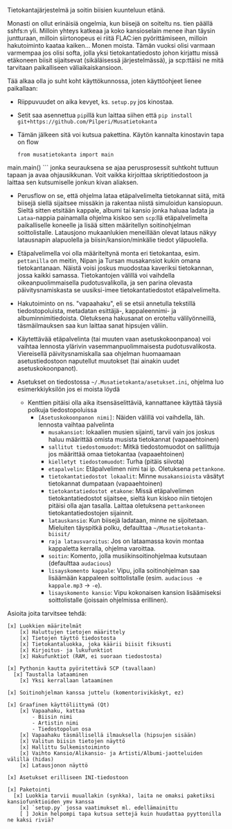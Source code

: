 Tietokantajärjestelmä ja soitin biisien kuunteluun etänä.

Monasti on ollut erinäisiä ongelmia, kun biisejä on soiteltu ns. tien päällä sshfs:n yli.
Milloin yhteys katkeaa ja koko kansioselain menee ihan täysin juntturaan, milloin siirtonopeus ei riitä FLAC:ien pyörittämiseen, milloin hakutoiminto kaataa kaiken... Monen moista.
Tämän vuoksi olisi varmaan varmempaa jos olisi softa, jolla yksi tietokantatiedosto johon kirjattu missä etäkoneen biisit sijaitsevat (sikäläisessä järjestelmässä), ja scp:ttäisi ne mitä tarvitaan paikalliseen väliaikaiskansioon.

Tää alkaa olla jo suht koht käyttökunnossa, joten käyttöohjeet lienee paikallaan:

- Riippuvuudet on aika kevyet, ks. `setup.py` jos kinostaa.

- Setit saa asennettua `pip`illä kun laittaa siihen että `pip install git+https://github.com/Pilperi/Musatietokanta`

- Tämän jälkeen sitä voi kutsua pakettina. Käytön kannalta kinostavin tapa on flow
  ```
  from musatietokanta import main
main.main()
	```
	jonka seurauksena se ajaa perusprosessit suhtkoht tuttuun tapaan ja avaa ohjausikkunan. Voit vaikka kirjoittaa skriptitiedostoon ja laittaa sen kutsumiselle jonkun kivan aliaksen.

- Perusflow on se, että ohjelma lataa etäpalvelimelta tietokannat siitä, mitä biisejä siellä sijaitsee missäkin ja rakentaa niistä simuloidun kansiopuun. Sieltä sitten etsitään kappale, albumi tai kansio jonka haluaa ladata ja `Lataa`-nappia painamalla ohjelma kiskoo sen `scp`:llä etäpalvelimelta paikalliselle koneelle ja lisää sitten määritellyn soitinohjelman soittolistalle. Latausjono mukaanlukien meneillään olevat lataus näkyy latausnapin alapuolella ja biisin/kansion/minkälie tiedot yläpuolella.

- Etäpalvelimella voi olla määriteltynä monta eri tietokantaa, esim. `pettanilla` on meitin, Nipan ja Tursan musakansiot kukin omana tietokantanaan. Näistä voisi joskus muodostaa kaveriksi tietokannan, jossa kaikki samassa. Tietokantojen välillä voi vaihdella oikeanpuolimmaisella pudotusvalikolla, ja sen parina olevasta päivitysnamiskasta se uusiksi-imee tietokantatiedostot etäpalvelimelta.

- Hakutoiminto on ns. "vapaahaku", eli se etsii annetulla tekstillä tiedostopoluista, metadatan esittäjä-, kappaleennimi- ja albuminnimitiedoista. Oletuksena hakusanat on eroteltu välilyönneillä, täsmäilmauksen saa kun laittaa sanat hipsujen väliin.

- Käytettävää etäpalvelinta (tai muuten vaan asetuskokoonpanoa) voi vaihtaa lennosta ylärivin vasemmanpuolimmaisesta pudotusvalikosta. Viereisellä päivitysnamiskalla saa ohjelman huomaamaan asetustiedostoon naputellut muutokset (tai ainakin uudet asetuskokoonpanot).

- Asetukset on tiedostossa `~/.Musatietokanta/asetukset.ini`, ohjelma luo esimerkkiyksilön jos ei moista löydä
  - Kenttien pitäisi olla aika itsensäselittäviä, kannattanee käyttää täysiä polkuja tiedostopoluissa
	  - `[Asetuskokoonpanon nimi]`: Näiden välillä voi vaihdella, läh. lennosta vaihtaa palvelinta
		- `musakansiot`: lokaalien musien sijainti, tarvii vain jos joskus haluu määrittää omista musista tietokannat (vapaaehtoinen)
		- `sallitut tiedostomuodot`: Mitkä tiedostomuodot on sallittuja jos määrittää omaa tietokantaa (vapaaehtoinen)
		- `kielletyt tiedostomuodot`: Turha (pitäis siivota)
		- `etapalvelin`: Etäpalvelimen nimi tai ip. Oletuksena `pettankone`.
		- `tietokantatiedostot lokaalit`: Minne `musakansioista` väsätyt tietokannat dumpataan (vapaaehtoinen)
		- `tietokantatiedostot etakone`: Missä etäpalvelimen tietokantatiedostot sijaitsee, sieltä kun kiskoo niin tietojen pitäisi olla ajan tasalla. Laittaa oletuksena `pettankoneen` tietokantatiedostojen sijainnit.
		- `latauskansio`: Kun biisejä ladataan, minne ne sijoitetaan. Mieluiten täyspitkä polku, defaulttaa `~/Musatietokanta-biisit/`
		- `raja latausvaroitus`: Jos on lataamassa kovin montaa kappaletta kerralla, ohjelma varoittaa.
		- `soitin`: Komento, jolla musiikinsoitinohjelmaa kutsutaan (defaulttaa `audacious`)
		- `lisayskomento kappale`: Vipu, jolla soitinohjelman saa lisäämään kappaleen soittolistalle (esim. `audacious -e kappale.mp3` -> `-e`).
		- `lisayskomento kansio`: Vipu kokonaisen kansion lisäämiseksi soittolistalle (joissain ohjelmissa erillinen).

Asioita joita tarvitsee tehdä:

	[x] Luokkien määritelmät
		[x] Haluttujen tietojen määrittely
		[x] Tietojen täyttö tiedostosta
		[x] Tietokantaluokka, joka käärii biisit fiksusti
		[x] Kirjoitus- ja lukufunktiot
		[x] Hakufunktiot (RAM, ei suoraan tiedostosta)

	[x] Pythonin kautta pyöritettävä SCP (tavallaan)
	  [x] Taustalla lataaminen
		[x] Yksi kerrallaan lataaminen

	[x] Soitinohjelman kanssa juttelu (komentorivikäskyt, ez)

	[x] Graafinen käyttöliittymä (Qt)
		[x] Vapaahaku, kattaa
			- Biisin nimi
			- Artistin nimi
			- Tiedostopolun osa
		[x] Vapaahaku täsmällisellä ilmauksella (hipsujen sisään)
		[x] Valitun biisin tietojen näyttö
		[x] Hallittu Sulkemistoiminto
		[x] Vaihto Kansio/Alikansio- ja Artisti/Albumi-jaotteluiden välillä (hidas)
		[x] Latausjonon näyttö

	[x] Asetukset erilliseen INI-tiedostoon

	[x] Paketointi
	  [x] Luokkia tarvii muuallakin (synkka), laita ne omaksi paketiksi kansiofunktioiden ymv kanssa
		[x] `setup.py` jossa vaatimukset ml. edellämainittu
		[ ] Jokin helpompi tapa kutsua settejä kuin huudattaa pyyttonilla ne kaksi riviä?

